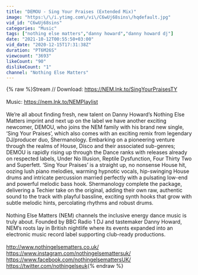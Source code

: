 ```yaml
---
title: "DEMOU - Sing Your Praises (Extended Mix)"
image: "https:\/\/i.ytimg.com\/vi\/C6wUj68sins\/hqdefault.jpg"
vid_id: "C6wUj68sins"
categories: "Music"
tags: ["nothing else matters","danny howard","danny howard dj"]
date: "2021-10-12T00:55:50+03:00"
vid_date: "2020-12-15T17:31:38Z"
duration: "PT6M26S"
viewcount: "3693"
likeCount: "90"
dislikeCount: "1"
channel: "Nothing Else Matters"
---
```

{% raw %}Stream // Download: <a rel="nofollow" target="blank" href="https://NEM.lnk.to/SingYourPraisesTY">https://NEM.lnk.to/SingYourPraisesTY</a><br /><br />Music: <a rel="nofollow" target="blank" href="https://nem.lnk.to/NEMPlaylist">https://nem.lnk.to/NEMPlaylist</a><br /><br />We’re all about finding fresh, new talent on Danny Howard’s Nothing Else Matters imprint and next up on the label we have another exciting newcomer, DEMOU, who joins the NEM family with his brand new single, ‘Sing Your Praises’, which also comes with an exciting remix from legendary DJ/producer duo, Shermanology. Embarking on a pioneering venture through the realms of House, Disco and their associated sub-genres; DEMOU is rapidly rising up through the Dance ranks with releases already on respected labels, Under No Illusion, Reptile Dysfunction, Four Thirty Two and Superfett. ‘Sing Your Praises’ is a straight up, no nonsense House hit, oozing lush piano melodies, warming hypnotic vocals, hip-swinging House drums and intricate percussion married perfectly with a pulsating low-end and powerful melodic bass hook. Shermanology complete the package, delivering a Techier take on the original, adding their own raw, authentic sound to the track with playful bassline, exciting synth hooks that grow with subtle melodic hints, percolating rhythms and robust drums. <br /> <br />Nothing Else Matters (NEM) channels the inclusive energy dance music is truly about. Founded by BBC Radio 1 DJ and tastemaker Danny Howard, NEM’s roots lay in British nightlife where its events expanded into an electronic music record label supporting club-ready productions.<br /><br /><a rel="nofollow" target="blank" href="http://www.nothingelsematters.co.uk/">http://www.nothingelsematters.co.uk/</a><br /><a rel="nofollow" target="blank" href="https://www.instagram.com/nothingelsemattersuk/">https://www.instagram.com/nothingelsemattersuk/</a><br /><a rel="nofollow" target="blank" href="https://www.facebook.com/nothingelsemattersUK/">https://www.facebook.com/nothingelsemattersUK/</a><br /><a rel="nofollow" target="blank" href="https://twitter.com/nothingelseuk">https://twitter.com/nothingelseuk</a>{% endraw %}
